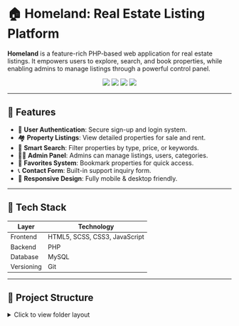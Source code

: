 # 🏠 Homeland: Real Estate Listing Platform

**Homeland** is a feature-rich PHP-based web application for real estate listings. It empowers users to explore, search, and book properties, while enabling admins to manage listings through a powerful control panel.

<p align="center">
  <img src="https://img.shields.io/badge/Language-PHP-blue?style=for-the-badge&logo=php&logoColor=white">
  <img src="https://img.shields.io/badge/Database-MySQL-yellow?style=for-the-badge&logo=mysql&logoColor=black">
  <img src="https://img.shields.io/badge/Styling-HTML5%2C%20SCSS%2C%20CSS3-orange?style=for-the-badge&logo=css3&logoColor=white">
  <img src="https://img.shields.io/badge/Version%20Control-Git-black?style=for-the-badge&logo=git&logoColor=white">
</p>

---

## 🚀 Features

- 🔐 **User Authentication**: Secure sign-up and login system.
- 🏘️ **Property Listings**: View detailed properties for sale and rent.
- 🔎 **Smart Search**: Filter properties by type, price, or keywords.
- 🧑‍💼 **Admin Panel**: Admins can manage listings, users, categories.
- 💖 **Favorites System**: Bookmark properties for quick access.
- 📞 **Contact Form**: Built-in support inquiry form.
- 📱 **Responsive Design**: Fully mobile & desktop friendly.

---

## 🧰 Tech Stack

| Layer       | Technology                        |
|-------------|------------------------------------|
| Frontend    | HTML5, SCSS, CSS3, JavaScript      |
| Backend     | PHP                                |
| Database    | MySQL                              |
| Versioning  | Git                                |

---

## 📁 Project Structure

<details>
<summary>Click to view folder layout</summary>


    homeland--real-estate/
    ├── admin-panel/             # Admin dashboard
    ├── auth/                    # Login/Register logic
    ├── categories/              # Property categories
    ├── config/                  # DB connection
    ├── css/                     # Compiled stylesheets
    ├── favs/                    # Favorites feature
    ├── fonts/                   # Font files
    ├── images/                  # UI images
    ├── includes/                # Header, footer, etc.
    ├── js/                      # JavaScript files
    ├── requests/                # API-style requests
    ├── scss/                    # Source styling
    ├── user/                    # User profile, bookings
    ├── 404.php                  # Custom error page
    ├── about.php                # About us
    ├── contact.php              # Contact form
    ├── index.php                # Homepage
    ├── price.php                # Price filtering logic
    ├── property-details.php     # Property detail view
    ├── rent.php                 # Rent listings
    ├── sale.php                 # Sale listings
    ├── search.php               # Search handler
    └── README.md                # Project documentation


---


| Page             | Preview                          |
| ---------------- | -------------------------------- |
| 🏠 Home Page     | ![Home](image/homepage.png)      |
| 🔐 Login Page    | ![Login](image/login.png)        |
| 📝 Register Page | ![Register](image/register.png)  |
| ℹ️ About Page    | ![About](image/about.png)        |
| 📞 Contact Page  | ![Contact](image/contact.png)    |
| 👤 User Profile  | ![Profile](image/properties.png) |
| ⚙️ Admin Panel   | ![Admin](image/admin.png)        |

---

⚙️ Getting Started

✅ Prerequisites

        PHP 7.x or later
        
        MySQL Server
        
        Web Server (XAMPP/WAMP or Nginx)
        
        Git

🚀 Installation Steps

Clone the Repository

        git clone https://github.com/bhaktofmahakal/homeland--real-estate.git
        cd homeland--real-estate

Set Up the Database

        Create a new MySQL database named homeland
        
        Import the provided .sql file (if available)
        
        Configure DB Connection

In config/config.php, update:

        define('DB_SERVER', 'localhost');
        define('DB_USERNAME', 'your_username');
        define('DB_PASSWORD', 'your_password');
        define('DB_NAME', 'homeland');

Run the Application

        Move the project folder into your web root (e.g., htdocs for XAMPP)
        
        Start Apache and MySQL

Visit in browser:

        http://localhost/homeland--real-estate/

---

🤝 Contributing

We welcome contributions from developers!

How to Contribute:

# Fork the repo
        git checkout -b feature/YourFeature     # Create a new feature branch
        # Make your changes and commit
        git commit -m "Add YourFeature"
        git push origin feature/YourFeature     # Push changes
        # Open a pull request describing your contribution

---

📄 License

This project is licensed under the MIT License.

---

📬 Contact

Developer: Utsav Mishra
📧 Email: utsavmishraa005@gmail.com
🌐 GitHub: github.com/bhaktofmahakal
🔗 LinkedIn: linkedin.com/in/utsav-mishra1

